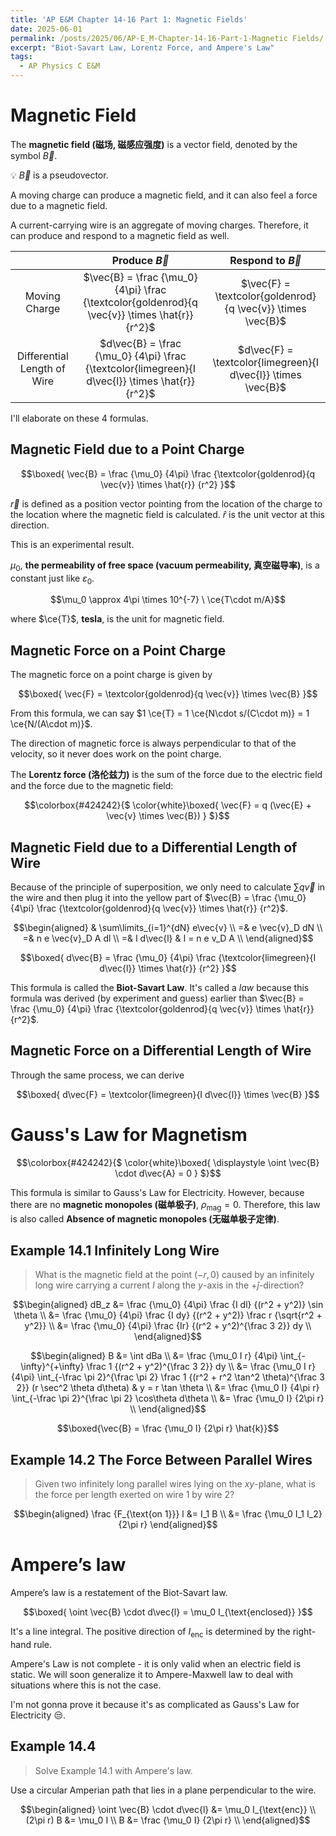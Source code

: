 ```yaml
---
title: 'AP E&M Chapter 14-16 Part 1: Magnetic Fields'
date: 2025-06-01
permalink: /posts/2025/06/AP-E_M-Chapter-14-16-Part-1-Magnetic Fields/
excerpt: "Biot-Savart Law, Lorentz Force, and Ampere's Law"
tags:
  - AP Physics C E&M
---
```


# Magnetic Field

The **magnetic field (磁场, 磁感应强度)** is a vector field, denoted by the symbol $\vec{B}$.

💡 $\vec{B}$ is a pseudovector.

A moving charge can produce a magnetic field, and it can also feel a force due to a magnetic field.

A current-carrying wire is an aggregate of moving charges. Therefore, it can produce and respond to a magnetic field as well.

|  | Produce $\vec{B}$ | Respond to $\vec{B}$ |
| :-: | :-: | :-: |
| Moving Charge | $\vec{B} = \frac {\mu_0} {4\pi} \frac {\textcolor{goldenrod}{q \vec{v}} \times \hat{r}} {r^2}$ | $\vec{F} = \textcolor{goldenrod}{q \vec{v}}  \times \vec{B}$ |
| Differential Length of Wire | $d\vec{B} = \frac {\mu_0} {4\pi} \frac {\textcolor{limegreen}{I d\vec{l}} \times \hat{r}} {r^2}$ | $d\vec{F} = \textcolor{limegreen}{I d\vec{l}} \times \vec{B}$ |

I'll elaborate on these 4 formulas.

## Magnetic Field due to a Point Charge

$$\boxed{
    \vec{B} = \frac {\mu_0} {4\pi} \frac {\textcolor{goldenrod}{q \vec{v}} \times \hat{r}} {r^2}
}$$

$\vec{r}$ is defined as a position vector pointing from the location of the charge to the location where the magnetic field is calculated. $\hat{r}$ is the unit vector at this direction.

This is an experimental result.

$\mu_0$, **the permeability of free space (vacuum permeability, 真空磁导率)**, is a constant just like $\varepsilon_0$.

$$\mu_0 \approx 4\pi \times 10^{-7} \ \ce{T\cdot m/A}$$

where $\ce{T}$, **tesla**, is the unit for magnetic field.

## Magnetic Force on a Point Charge

The magnetic force on a point charge is given by

$$\boxed{
    \vec{F} = \textcolor{goldenrod}{q \vec{v}}  \times \vec{B}
}$$

From this formula, we can say $1 \ce{T} = 1 \ce{N\cdot s/(C\cdot m)} = 1 \ce{N/(A\cdot m)}$.

The direction of magnetic force is always perpendicular to that of the velocity, so it never does work on the point charge.

The **Lorentz force (洛伦兹力)** is the sum of the force due to the electric field and the force due to the magnetic field:

$$\colorbox{#424242}{$
    \color{white}\boxed{
        \vec{F} = q (\vec{E} + \vec{v} \times \vec{B})
    }
$}$$

## Magnetic Field due to a Differential Length of Wire

Because of the principle of superposition, we only need to calculate $\sum q\vec{v}$ in the wire and then plug it into the yellow part of $\vec{B} = \frac {\mu_0} {4\pi} \frac {\textcolor{goldenrod}{q \vec{v}} \times \hat{r}} {r^2}$.

$$\begin{aligned}
    & \sum\limits_{i=1}^{dN} e\vec{v} \\
    =& e \vec{v}_D dN \\
    =& n e \vec{v}_D A dl \\
    =& I d\vec{l} & I = n e v_D A \\
\end{aligned}$$

$$\boxed{
    d\vec{B} = \frac {\mu_0} {4\pi} \frac {\textcolor{limegreen}{I d\vec{l}} \times \hat{r}} {r^2}
}$$

This formula is called the **Biot-Savart Law**. It's called a *law* because this formula was derived (by experiment and guess) earlier than $\vec{B} = \frac {\mu_0} {4\pi} \frac {\textcolor{goldenrod}{q \vec{v}} \times \hat{r}} {r^2}$.

## Magnetic Force on a Differential Length of Wire

Through the same process, we can derive

$$\boxed{
    d\vec{F} = \textcolor{limegreen}{I d\vec{l}} \times \vec{B}
}$$

# Gauss's Law for Magnetism

$$\colorbox{#424242}{$
    \color{white}\boxed{
        \displaystyle \oint \vec{B} \cdot d\vec{A} = 0
    }
$}$$

This formula is similar to Gauss's Law for Electricity. However, because there are no **magnetic monopoles (磁单极子)**, $\rho_{\text{mag}} = 0$. Therefore, this law is also called **Absence of magnetic monopoles (无磁单极子定律)**.

## Example 14.1 Infinitely Long Wire

> What is the magnetic field at the point $(−r, 0)$ caused by an infinitely long wire carrying a current $I$ along the $y$-axis in the $+\hat{j}$-direction?

$$\begin{aligned}
    dB_z &= \frac {\mu_0} {4\pi} \frac {I dl} {(r^2 + y^2)} \sin \theta \\
    &= \frac {\mu_0} {4\pi} \frac {I dy} {(r^2 + y^2)} \frac r {\sqrt{r^2 + y^2}} \\
    &= \frac {\mu_0} {4\pi} \frac {Ir} {(r^2 + y^2)^{\frac 3 2}} dy \\
\end{aligned}$$

$$\begin{aligned}
    B &= \int dBa \\
    &= \frac {\mu_0 I r} {4\pi} \int_{-\infty}^{+\infty} \frac 1 {(r^2 + y^2)^{\frac 3 2}} dy \\
    &= \frac {\mu_0 I r} {4\pi} \int_{-\frac \pi 2}^{\frac \pi 2} \frac 1 {(r^2 + r^2 \tan^2 \theta)^{\frac 3 2}} (r \sec^2 \theta d\theta) & y = r \tan \theta \\
    &= \frac {\mu_0 I} {4\pi r} \int_{-\frac \pi 2}^{\frac \pi 2} \cos\theta d\theta \\
    &= \frac {\mu_0 I} {2\pi r} \\
\end{aligned}$$

$$\boxed{\vec{B} = \frac {\mu_0 I} {2\pi r} \hat{k}}$$

## Example 14.2 The Force Between Parallel Wires

> Given two infinitely long parallel wires lying on the $xy$-plane, what is the force per length exerted on wire 1 by wire 2?

$$\begin{aligned}
    \frac {F_{\text{on 1}}} l &= I_1 B \\
    &= \frac {\mu_0 I_1 I_2} {2\pi r}
\end{aligned}$$

# Ampere’s law

Ampere’s law is a restatement of the Biot-Savart law.

$$\boxed{
    \oint \vec{B} \cdot d\vec{l} = \mu_0 I_{\text{enclosed}}
}$$

It's a line integral. The positive direction of $I_{\text{enc}}$ is determined by the right-hand rule.

Ampere's Law is not complete - it is only valid when an electric field is static. We will soon generalize it to Ampere-Maxwell law to deal with situations where this is not the case.

I'm not gonna prove it because it's as complicated as Gauss's Law for Electricity 😒.

## Example 14.4

> Solve Example 14.1 with Ampere's law.

Use a circular Amperian path that lies in a plane perpendicular to the wire.

$$\begin{aligned}
    \oint \vec{B} \cdot d\vec{l} &= \mu_0 I_{\text{enc}} \\
    (2\pi r) B &= \mu_0 I \\
    B &= \frac {\mu_0 I} {2\pi r} \\
\end{aligned}$$